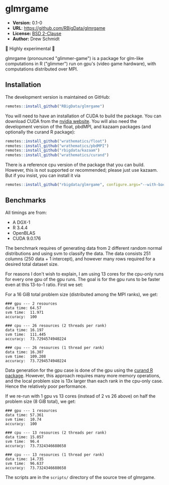 # glmrgame

* **Version:** 0.1-0
* **URL**: https://github.com/RBigData/glmrgame
* **License:** [BSD 2-Clause](http://opensource.org/licenses/BSD-2-Clause)
* **Author:** Drew Schmidt

🚨 Highly experimental 🚨

glmrgame (pronounced "glimmer-game") is a package for glm-like computations in R ("glimmer") run on gpu's (video game hardware), with computations distributed over MPI.


## Installation

The development version is maintained on GitHub:

```r
remotes::install_github("RBigData/glmrgame")
```

You will need to have an installation of CUDA to build the package. You can download CUDA from the [nvidia website](https://developer.nvidia.com/cuda-downloads). You will also need the development version of the float, pbdMPI, and kazaam packages (and optionally the curand R package):

```r
remotes::install_github("wrathematics/float")
remotes::install_github("wrathematics/pbdMPI")
remotes::install_github("rbigdata/kazaam")
remotes::install_github("wrathematics/curand")
```

There is a reference cpu version of the package that you can build. However, this is not supported or recommended; please just use kazaam. But if you insist, you can install it via

```r
remotes::install_github("rbigdata/glmrgame", configure.args="--with-backend=CPU")
```



## Benchmarks

All timings are from:

* A DGX-1
* R 3.4.4
* OpenBLAS
* CUDA 9.0.176

The benchmark requires of generating data from 2 different random normal distributions and using svm to classify the data. The data consists 251 columns (250 data + 1 intercept), and however many rows required for a desired total dataset size.

For reasons I don't wish to explain, I am using 13 cores for the cpu-only runs for every one gpu of the gpu runs. The goal is for the gpu runs to be faster even at this 13-to-1 ratio. First we set:

For a 16 GiB total problem size (distributed among the MPI ranks), we get:

```
### gpu --- 2 resources 
data time: 64.57 
svm time:  11.971 
accuracy:  100 

### cpu --- 26 resources (2 threads per rank)
data time: 16.197 
svm time:  111.445 
accuracy:  73.7294574940224 

### cpu --- 26 resources (1 thread per rank)
data time: 16.307 
svm time:  109.208 
accuracy:  73.7294574940224 
```

Data generation for the gpu case is done of the gpu using the [curand R package](https://github.com/wrathematics/curand). However, this approach requires many more memory operations, and the local problem size is 13x larger than each rank in the cpu-only case. Hence the relatively poor performance.

If we re-run with 1 gpu vs 13 cores (instead of 2 vs 26 above) on half the problem size (8 GiB total), we get:

```
### gpu --- 1 resources 
data time: 57.361 
svm time:  10.74 
accuracy:  100 

### cpu --- 13 resources (2 threads per rank)
data time: 15.057 
svm time:  96.4 
accuracy:  73.7324346688658 

### cpu --- 13 resources (1 thread per rank)
data time: 14.735 
svm time:  96.637 
accuracy:  73.7324346688658 
```

The scripts are in the `scripts/` directory of the source tree of glmrgame.

